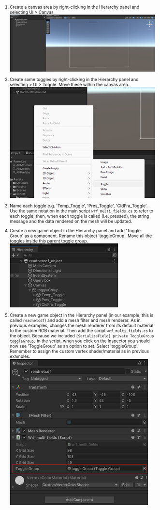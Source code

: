 1. Create a canvas area by right-clicking in the Hierarchy panel and selecting UI > Canvas <br />
![canvas](../../images/MultipleFields/canvas.png)

2. Create some toggles by right-clicking in the Hierarchy panel and selecting > UI > Toggle. Move these within the canvas area. <br />
![toggle_creation](../../images/MultipleFields/toggle_creation.png)

3. Name each toggle e.g. 'Temp_Toggle', 'Pres_Toggle', 'CldFra_Toggle'. Use the same notation in the main script `wrf_multi_fields.cs` to refer to each toggle; then, when each toggle is called (i.e. pressed), the string message and the data rendered on the mesh will be updated.

4. Create a new game object in the Hierarchy panel and add 'Toggle Group' as a component. Rename this object 'toggleGroup'. Move all the toggles inside this parent toggle group. <br />
![toggle_group](../../images/MultipleFields/toggle_group.png)

5. Create a new game object in the Hierarchy panel (in our example, this is called `readnetcdf`) and add a mesh filter and mesh renderer. As in previous examples, changes the mesh renderer from its default material to the custom RGB material. Then add the script `wrf_multi_fields.cs` to the object. Because we included `[SerializeField] private ToggleGroup toggleGroup;` in the script, when you click on the Inspector you should now see 'ToggleGroup' as an option to set. Select 'toggleGroup'. Remember to assign the custom vertex shader/material as in previous examples. <br />
![set_toggle_group](../../images/MultipleFields/set_toggle_group.png)
